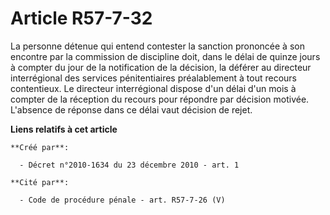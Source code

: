 # Article R57-7-32

La personne détenue qui entend contester la sanction prononcée à son encontre par la commission de discipline doit, dans le
délai de quinze jours à compter du jour de la notification de la décision, la déférer au directeur interrégional des services
pénitentiaires préalablement à tout recours contentieux. Le directeur interrégional dispose d'un délai d'un mois à compter de
la réception du recours pour répondre par décision motivée. L'absence de réponse dans ce délai vaut décision de rejet.

**Liens relatifs à cet article**

	**Créé par**:

	  - Décret n°2010-1634 du 23 décembre 2010 - art. 1

	**Cité par**:

	  - Code de procédure pénale - art. R57-7-26 (V)
